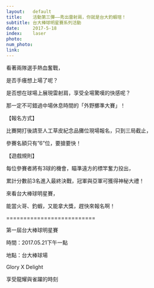 ```yaml
---
layout:   default
title:    活動第三彈——秀出雷射肩，你就是台大釣蝦瑄！
subtitle: 台大棒球明星賽系列活動
date:     2017-5-18
index:    laser
photo:    
num_photo:
link:     
---
```

看著兩隊選手熱血奮戰，

是否手癢想上場了呢？

是否想在球場上展現雷射肩，享受全場驚嘆的快感呢？

那一定不可錯過中場休息時間的「外野擲準大賽」！

【報名方式】

比賽開打後請至人工草皮紀念品攤位現場報名，只到三局截止，

參賽名額只有”6”位，要搶要快！

【遊戲規則】

每位參賽者將有3球的機會，瞄準遠方的標竿奮力投出，

累計分數前3名進入最終決戰，冠軍與亞軍可獲得神秘大禮！

來看台大棒球明星賽，

能當火哥、釣蝦，又能拿大獎，趕快來報名啊！

==========================

第一屆台大棒球明星賽

時間：2017.05.21下午一點

地點：台大棒球場

Glory X Delight

享受龍耀與雀躍的時刻
